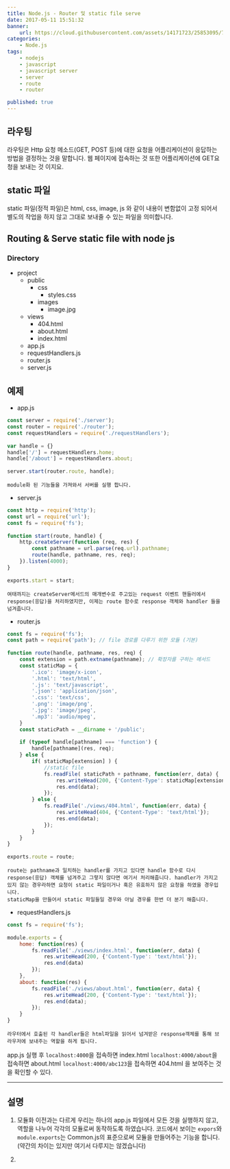 ```yaml
---
title: Node.js - Router 및 static file serve
date: 2017-05-11 15:51:32
banner:
    url: https://cloud.githubusercontent.com/assets/14171723/25853095/7bf3be3a-3506-11e7-8421-0a2287dd6278.png
categories:
    - Node.js
tags:
    - nodejs
    - javascript
    - javascript server
    - server
    - route
    - router

published: true
---
```


## 라우팅

라우팅은 Http 요청 메소드(GET, POST 등)에 대한 요청을 어플리케이션이 응답하는 방법을 결정하는 것을 말합니다. 웹 페이지에 접속하는 것 또한 어플리케이션에 GET요청을 보내는 것 이지요.

## static 파일

static 파일(정적 파일)은 html, css, image, js 와 같이 내용이 변함없이 고정 되어서 별도의 작업을 하지 않고 그대로 보내줄 수 있는 파일을 의미합니다.

## Routing & Serve static file with node js
### Directory
- project
    - public
        - css
            - styles.css
        - images
            - image.jpg
    - views
        - 404.html
        - about.html
        - index.html
    - app.js
    - requestHandlers.js
    - router.js
    - server.js

## 예제

- app.js
```javascript
const server = require('./server');
const router = require('./router');
const requestHandlers = require('./requestHandlers');
　
var handle = {}
handle['/'] = requestHandlers.home;
handle['/about'] = requestHandlers.about;
　
server.start(router.route, handle);
```
    module화 된 기능들을 가져와서 서버를 실행 합니다.


- server.js
```javascript
const http = require('http');
const url = require('url');
const fs = require('fs');
　
function start(route, handle) {
    http.createServer(function (req, res) {
        const pathname = url.parse(req.url).pathname;
        route(handle, pathname, res, req);
    }).listen(4000);
}
　
exports.start = start;
```
    여태까지는 createServer메서드의 매개변수로 주고있는 request 이벤트 핸들러에서 response(응답)을 처리하였지만, 이제는 route 함수로 response 객체와 handler 들을 넘겨줍니다.

- router.js
```javascript
const fs = require('fs');
const path = require('path'); // file 경로를 다루기 위한 모듈 (기본)
　
function route(handle, pathname, res, req) {
    const extension = path.extname(pathname); // 확장자를 구하는 메서드
    const staticMap = {
        '.ico': 'image/x-icon',
        '.html': 'text/html',
        '.js': 'text/javascript',
        '.json': 'application/json',
        '.css': 'text/css',
        '.png': 'image/png',
        '.jpg': 'image/jpeg',
        '.mp3': 'audio/mpeg',
    }
    const staticPath = __dirname + '/public';
　
    if (typeof handle[pathname] === 'function') {
        handle[pathname](res, req);
    } else {
        if( staticMap[extension] ) {
            //static file
            fs.readFile( staticPath + pathname, function(err, data) {
                res.writeHead(200, {'Content-Type': staticMap[extension]});
                res.end(data);
            });
        } else {
            fs.readFile('./views/404.html', function(err, data) {
                res.writeHead(404, {'Content-Type': 'text/html'});
                res.end(data);
            });
        }
    }
}
　
exports.route = route;
```
    route는 pathname과 일치하는 handler를 가지고 있다면 handle 함수로 다시 response(응답) 객체를 넘겨주고 그렇지 않다면 여기서 처리해줍니다. handler가 가지고 있지 않는 경우라하면 요청이 static 파일이거나 혹은 유효하지 않은 요청을 하였을 경우입니다.
    staticMap을 만들어서 static 파일들일 경우와 아닐 경우를 한번 더 분기 해줍니다.

- requestHandlers.js
```javascript
const fs = require('fs');
　
module.exports = {
    home: function(res) {
        fs.readFile('./views/index.html', function(err, data) {
            res.writeHead(200, {'Content-Type': 'text/html'});
            res.end(data)
        });
    },
    about: function(res) {
        fs.readFile('./views/about.html', function(err, data) {
            res.writeHead(200, {'Content-Type': 'text/html'});
            res.end(data);
        });
    }
}
```
    라우터에서 호출된 각 handler들은 html파일을 읽어서 넘겨받은 response객체를 통해 브라우저에 보내주는 역할을 하게 됩니다.

app.js 실행 후
`localhost:4000`을 접속하면 index.html
`localhost:4000/about`을 접속하면 about.html
`localhost:4000/abc123`을 접속하면 404.html 을 보여주는 것을 확인할 수 있다.


---

## 설명
1. 모듈화
    이전과는 다르게 우리는 하나의 app.js 파일에서 모든 것을 실행하지 않고, 역할을 나누어 각각의 모듈로써 동작하도록 하였습니다.
    코드에서 보이는 `expors`와 `module.exports`는 Common.js의 표준으로써 모듈을 만들어주는 기능을 합니다. (약간의 차이는 있지만 여기서 다루지는 않겠습니다)

2.
